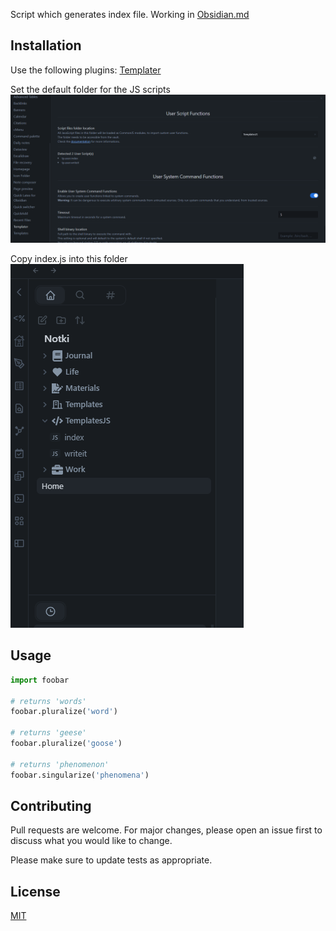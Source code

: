 Script which generates index file. Working in [Obsidian.md](https://obsidian.md/)

## Installation

Use the following plugins: [Templater](https://github.com/SilentVoid13/Templater)

Set the default folder for the JS scripts
![Script](Pics/Script.png)

Copy index.js into this folder
![Files](Pics/Files.png)


## Usage

```python
import foobar

# returns 'words'
foobar.pluralize('word')

# returns 'geese'
foobar.pluralize('goose')

# returns 'phenomenon'
foobar.singularize('phenomena')
```

## Contributing
Pull requests are welcome. For major changes, please open an issue first to discuss what you would like to change.

Please make sure to update tests as appropriate.

## License
[MIT](https://choosealicense.com/licenses/mit/)